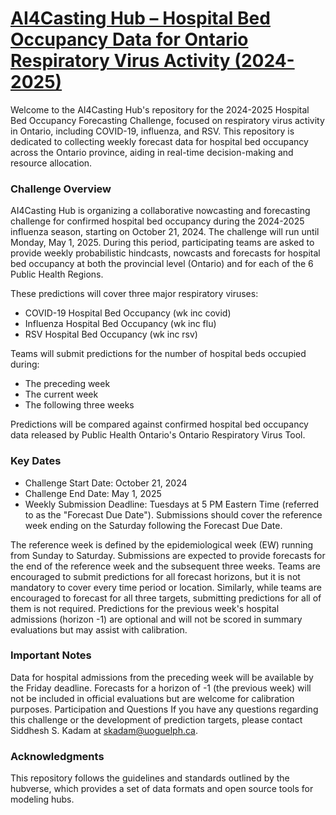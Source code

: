 # [AI4Casting Hub – Hospital Bed Occupancy Data for Ontario Respiratory Virus Activity (2024-2025)](https://sites.uoguelph.ca/4castinghub/hospitalization/)
Welcome to the AI4Casting Hub's repository for the 2024-2025 Hospital Bed Occupancy Forecasting Challenge, focused on respiratory virus activity in Ontario, including COVID-19, influenza, and RSV. This repository is dedicated to collecting weekly forecast data for hospital bed occupancy across the Ontario province, aiding in real-time decision-making and resource allocation.

### Challenge Overview
AI4Casting Hub is organizing a collaborative nowcasting and forecasting challenge for confirmed hospital bed occupancy during the 2024-2025 influenza season, starting on October 21, 2024. The challenge will run until Monday, May 1, 2025. During this period, participating teams are asked to provide weekly probabilistic hindcasts, nowcasts and forecasts for hospital bed occupancy at both the provincial level (Ontario) and for each of the 6 Public Health Regions. 

These predictions will cover three major respiratory viruses:
* COVID-19 Hospital Bed Occupancy (wk inc covid)
* Influenza Hospital Bed Occupancy (wk inc flu)
* RSV Hospital Bed Occupancy (wk inc rsv)

Teams will submit predictions for the number of hospital beds occupied during:
* The preceding week
* The current week
* The following three weeks

Predictions will be compared against confirmed hospital bed occupancy data released by Public Health Ontario's Ontario Respiratory Virus Tool.

### Key Dates
* Challenge Start Date: October 21, 2024
* Challenge End Date: May 1, 2025
* Weekly Submission Deadline: Tuesdays at 5 PM Eastern Time (referred to as the "Forecast Due Date"). Submissions should cover the reference week ending on the Saturday following the Forecast Due Date.

The reference week is defined by the epidemiological week (EW) running from Sunday to Saturday. Submissions are expected to provide forecasts for the end of the reference week and the subsequent three weeks. Teams are encouraged to submit predictions for all forecast horizons, but it is not mandatory to cover every time period or location. Similarly, while teams are encouraged to forecast for all three targets, submitting predictions for all of them is not required. Predictions for the previous week's hospital admissions (horizon -1) are optional and will not be scored in summary evaluations but may assist with calibration.

### Important Notes
Data for hospital admissions from the preceding week will be available by the Friday deadline.
Forecasts for a horizon of -1 (the previous week) will not be included in official evaluations but are welcome for calibration purposes.
Participation and Questions
If you have any questions regarding this challenge or the development of prediction targets, please contact Siddhesh S. Kadam at skadam@uoguelph.ca.

### Acknowledgments
This repository follows the guidelines and standards outlined by the hubverse, which provides a set of data formats and open source tools for modeling hubs.
